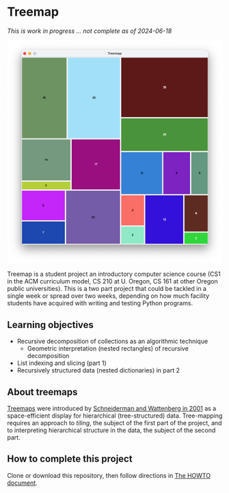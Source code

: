 # Treemap

_This is work in progress ... not complete as of 2024-06-18_

![A treemap of CS course enrollment by major](docs/img/squarify-lots.png)

Treemap is a student project an introductory computer science course
(CS1 in the ACM curriculum model, CS 210 at U. Oregon, CS 161 at 
other Oregon public universities). This is a two part project that 
could be tackled in a single week or 
spread over two weeks, depending on how much facility students have 
acquired with writing and testing Python programs.

## Learning objectives

- Recursive decomposition of collections as an algorithmic technique
    - Geometric interpretation (nested rectangles) of recursive 
      decomposition
- List indexing and slicing (part 1)
- Recursively structured data (nested dictionaries) in part 2

## About treemaps

[Treemaps](https://en.wikipedia.org/wiki/Treemapping) were
introduced by [Schneiderman and Wattenberg in 2001](
https://dl.acm.org/doi/10.1145/102377.115768)
as a space-efficient display for hierarchical (tree-structured) data.
Tree-mapping requires an approach to _tiling_, the subject of the 
first part of the project, and to interpreting hierarchical structure 
in the data, the subject of the second part. 

## How to complete this project

Clone or download this repository, then follow directions in
[The HOWTO document](docs/HOWTO-Treemap.md).
